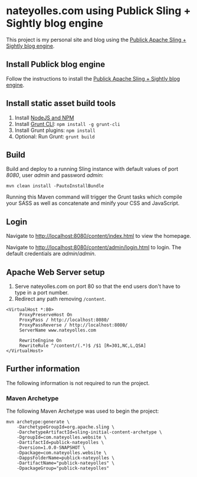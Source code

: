 # nateyolles.com using Publick Sling + Sightly blog engine

This project is my personal site and blog using the [Publick Apache Sling + Sightly blog engine](https://github.com/nateyolles/publick-sling-blog).

## Install Publick blog engine

Follow the instructions to install the [Publick Apache Sling + Sightly blog engine](https://github.com/nateyolles/publick-sling-blog).

## Install static asset build tools

  1. Install [NodeJS and NPM](https://nodejs.org/)
  2. Install [Grunt CLI](http://gruntjs.com/getting-started): `npm install -g grunt-cli`
  3. Install Grunt plugins: `npm install`
  4. Optional: Run Grunt: `grunt build`

## Build

Build and deploy to a running Sling instance with default values of port *8080*, user *admin* and password *admin*:

    mvn clean install -PautoInstallBundle

Running this Maven command will trigger the Grunt tasks which compile your SASS as well as concatenate and minify your CSS and JavaScript.

## Login

Navigate to [http://localhost:8080/content/index.html](http://localhost:8080/content/index.html) to view the homepage.

Navigate to [http://localhost:8080/content/admin/login.html](http://localhost:8080/content/admin/login.html) to login. The default credentials are *admin*/*admin*.

## Apache Web Server setup

  1. Serve nateyolles.com on port 80 so that the end users don't have to type in a port number.
  2. Redirect any path removing `/content`.

```
<VirtualHost *:80>
     ProxyPreserveHost On
     ProxyPass / http://localhost:8080/
     ProxyPassReverse / http://localhost:8080/
     ServerName www.nateyolles.com

     RewriteEngine On
     RewriteRule ^/content/(.*)$ /$1 [R=301,NC,L,QSA]
</VirtualHost>
```

## Further information

The following information is not required to run the project.

### Maven Archetype

The following Maven Archetype was used to begin the project:

```
mvn archetype:generate \
    -DarchetypeGroupId=org.apache.sling \
    -DarchetypeArtifactId=sling-initial-content-archetype \
    -DgroupId=com.nateyolles.website \
    -DartifactId=publick-nateyolles \
    -Dversion=1.0.0-SNAPSHOT \
    -Dpackage=com.nateyolles.website \
    -DappsFolderName=publick-nateyolles \
    -DartifactName="publick-nateyolles" \
    -DpackageGroup="publick-nateyolles"
```